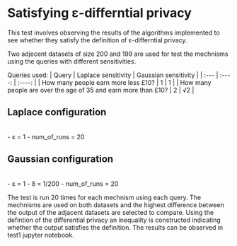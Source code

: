 # Satisfying ε-differntial privacy

This test involves observing the results of the algorithms implemented to see whether they satisfy the definition of ε-differntial privacy.

Two adjecent datasets of size 200 and 199 are used for test the mechnisms using the queries with different sensitivities. 

Queries used:
| Query     | Laplace sensitivity | Gaussian sensitivity     |
| :---        |    :----:   |          :----: |
| How many people earn more less £10?      | 1       | 1   |
| How many people are over the age of 35 and earn more than £10?   | 2       |    √2    |

## Laplace configuration
</br>
- ε = 1
- num_of_runs = 20

## Gaussian configuration
</br>
- ε = 1
- δ = 1/200
- num_of_runs = 20

The test is run 20 times for each mechnism using each query. The mechnisms are used on both datasets and the highest difference between the output of the adjacent datasets are selected to compare. Using the defintion of the differential privacy an inequality is constructed indicating whether the output satisfies the definition. The results can be observed in test1 jupyter notebook.
